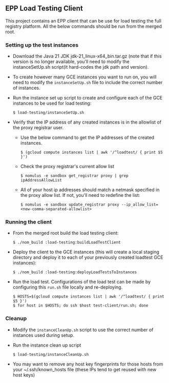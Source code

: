 ## EPP Load Testing Client

This project contains an EPP client that can be use for load testing the full 
registry platform. All the below commands should be run from the merged root.

### Setting up the test instances
* Download the Java 21 JDK jdk-21_linux-x64_bin.tar.gz (note that if this version 
is no longer available, you'll need to modify the instanceSetUp.sh script(it 
hard-codes the jdk path and version).

* To create however many GCE instances you want to run on, you will need to 
modify the `instanceSetUp.sh` file to include the correct number of instances. 

* Run the instance set up script to create and configure each of the GCE 
instances to be used for load testing:

  ```shell
  $ load-testing/instanceSetUp.sh
  ```

* Verify that the IP address of any created instances is in the allowlist of the
  proxy registrar user.
    * Use the below command to get the IP addresses of the created instances.

        ```shell
        $ (gcloud compute instances list | awk '/^loadtest/ { print $5 }')
        ```

    * Check the proxy registrar's current allow list

      ```shell
      $ nomulus -e sandbox get_registrar proxy | grep ipAddressAllowList
      ```

    * All of your host ip addresses should match a netmask specified in the proxy
      allow list. If not, you'll need to redefine the list:

      ```shell
      $ nomulus -e sandbox update_registrar proxy --ip_allow_list=<new-comma-separated-allowlist>
      ```


### Running the client

* From the merged root build the load testing client:
  ```shell
  $ ./nom_build :load-testing:buildLoadTestClient
    ```

* Deploy the client to the GCE instances (this will create a local staging 
directory and deploy it to each of your previously created loadtest GCE instances): 
  ```shell
  $ ./nom_build :load-testing:deployLoadTestsToInstances
    ```

* Run the load test. Configurations of the load test can be made by configuring 
this `run.sh` file locally and re-deploying.

    ```shell
    $ HOSTS=$(gcloud compute instances list | awk '/^loadtest/ { print $5 }')
    $ for host in $HOSTS; do ssh $host test-client/run.sh; done
    ```

### Cleanup

* Modify the `instanceCleanUp.sh` script to use the correct number of instances
used during setup.

* Run the instance clean up script 

    ```shell
    $ load-testing/instanceCleanUp.sh
    ```
  
* You may want to remove any host key fingerprints for those hosts from your ~/.ssh/known_hosts file (these IPs tend to get reused with new host keys)


